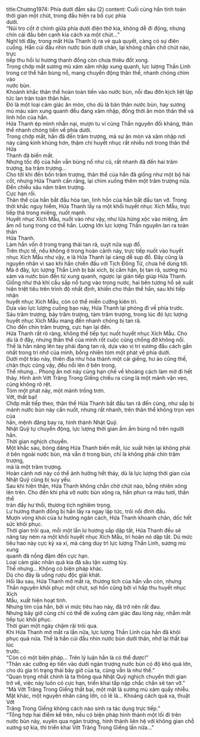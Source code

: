 title:Chương1974: Phía dưới đầm sâu (2)
content:
Cuối cùng hắn tính toán thời gian một chút, trong đầu hiện ra bố cục phía<br>dưới.<br>“Núi tro cốt ở chính giữa phía dưới điện thờ kia, không dễ đi động, nhưng<br>chín cái đầu bên cạnh kia cách xa một chút...”<br>Nghĩ tới đây, trong mắt Hứa Thanh lộ ra vẻ quả quyết, càng có sự điên<br>cuồng. Hắn cúi đầu nhìn nước bùn dưới chân, lại không chần chờ chút nào, trực<br>tiếp thu hồi lư hương thanh đồng còn chưa thiêu đốt xong.<br>Trong chớp mắt sương mù xám xâm nhập xung quanh, lực lượng Thần Linh<br>trong cơ thể hắn bùng nổ, mang chuyển động thân thể, nhanh chóng chìm vào<br>nước bùn.<br>Khoảnh khắc thân thể hoàn toàn tiến vào nước bùn, nỗi đau đớn kịch liệt lập<br>tức lan tràn toàn thân hắn.<br>Đó là một loại cảm giác ăn mòn, cho dù là bản thân nước bùn, hay sương<br>mù màu xám xung quanh đều đang xâm nhập, đồng thời ăn mòn thân thể và<br>linh hồn của hắn.<br>Hứa Thanh ép mình nhẫn nại, mượn tu vi cùng Thần nguyên đối kháng, thân<br>thể nhanh chóng tiến về phía dưới.<br>Trong chớp mắt, hắn đã đến trăm trượng, mà sự ăn mòn và xâm nhập nơi<br>này càng kinh khủng hơn, thậm chí huyết nhục rất nhiều nơi trong thân thể Hứa<br>Thanh đã biến mất.<br>Nhưng tốc độ của hắn vẫn bùng nổ như cũ, rất nhanh đã đến hai trăm<br>trượng, ba trăm trượng...<br>Cho tới khi đến bốn trăm trượng, thân thể của hắn đã giống như một bộ hài<br>cốt, nhưng Hứa Thanh cắn răng, lại chìm xuống thêm một trăm trượng nữa.<br>Đến chiều sâu năm trăm trượng.<br>Cực hạn rồi.<br>Thân thể của hắn bắt đầu hòa tan, linh hồn của hắn bắt đầu tan vỡ. Trong<br>thời khắc nguy hiểm, Hứa Thanh lấy ra một khối huyết nhục Xích Mẫu, trực<br>tiếp thả trong miệng, nuốt mạnh.<br>Huyết nhục Xích Mẫu, nuốt vào như vậy, như lửa hừng xộc vào miệng, ầm<br>ầm nổ tung trong cơ thể hắn. Lượng lớn lực lượng Thần nguyên lan ra toàn thân<br>Hứa Thanh.<br>Làm hắn vốn ở trong trạng thái tan rã, suýt nữa sụp đổ.<br>Trên thực tế, nếu không ở trong hoàn cảnh này, trực tiếp nuốt vào huyết<br>nhục Xích Mẫu như vậy, e là Hứa Thanh lại càng dễ sụp đổ. Đây cũng là<br>nguyên nhân vì sao khi hắn chiến đấu với Tịch Đông Tử, chưa hề dùng tới.<br>Mà ở đây, lực lượng Thần Linh bị bài xích, bị căm hận, bị tan rã, sương mù<br>xám và nước bùn đến từ xung quanh, ngược lại gián tiếp giúp Hứa Thanh.<br>Giống như thả khí cầu sắp nổ tung vào trong nước, hai bên tương hỗ sẽ xuất<br>hiện triệt tiêu trên trình độ nhất định, khiến cho thân thể hắn, sau khi tiếp nhận<br>huyết nhục Xích Mẫu, còn có thể miễn cưỡng kiên trì.<br>Dựa vào lực lượng cuồng bạo này, Hứa Thanh lại phóng đi về phía trước.<br>Sáu trăm trượng, bảy trăm trượng, tám trăm trượng, trong lúc đó lực lượng<br>huyết nhục Xích Mẫu mang đến nhanh chóng bị tan rã.<br>Cho đến chín trăm trượng, cực hạn lại đến.<br>Hứa Thanh rất rõ ràng, không thể tiếp tục nuốt huyết nhục Xích Mẫu. Cho<br>dù là ở đây, nhưng thân thể của mình rốt cuộc cũng chống đỡ không nổi.<br>Thế là hắn nâng lên tay phải đang tan rã, dựa vào vị trí xương đầu cách gần<br>nhất trong trí nhớ của mình, bỗng nhiên tóm một phát về phía dưới.<br>Dưới một trảo này, thiên địa như hóa thành một cái giếng, hư ảo cũng thế,<br>chân thực cũng vậy, đều nổi lên ở bên trong.<br>Thế nhưng... Phong ấn nơi này cùng hạn chế về khoảng cách làm mờ đi hết<br>thảy. Hình ảnh Vớt Trăng Trong Giếng chiếu ra cũng là một mảnh vặn vẹo,<br>cũng không rõ rệt.<br>Tóm một phát này, một mảnh trống trơn.<br>Vớt, thất bại!<br>Chớp mắt tiếp theo, thân thể Hứa Thanh bắt đầu tan rã đến cùng, như sắp bị<br>mảnh nước bùn này cắn nuốt, nhưng rất nhanh, trên thân thể không trọn vẹn của<br>hắn, mệnh đăng bay ra, hình thành Nhật Quỹ.<br>Nhật Quỹ tự chuyển động, lực lượng thời gian ầm ầm bùng nổ trên người<br>hắn.<br>Thời gian nghịch chuyển.<br>Một khắc sau, bóng dáng Hứa Thanh biến mất, lúc xuất hiện lại không phải<br>ở bên ngoài nước bùn, mà vẫn ở trong bùn, chỉ là không phải chín trăm trượng,<br>mà là một trăm trượng.<br>Hoàn cảnh nơi này có thể ảnh hưởng hết thảy, dù là lực lượng thời gian của<br>Nhật Quỹ cũng bị suy yếu.<br>Sau khi hiện thân, Hứa Thanh không chần chờ chút nào, bỗng nhiên xông<br>lên trên. Cho đến khi phá vỡ nước bùn xông ra, hắn phun ra máu tươi, thân thể<br>tràn đầy hư thối, thương tích nghiêm trọng.<br>Lư hương thanh đồng bị hắn lấy ra ngay lập tức, trôi nổi đỉnh đầu.<br>Mượn vòng khói của lư hương ngăn cách, Hứa Thanh khoanh chân, dốc hết<br>sức khôi phục.<br>Thời gian trôi qua, mỗi một lần lư hương sắp dập tắt, Hứa Thanh đều sẽ<br>nâng tay ném ra một khối huyết nhục Xích Mẫu, trì hoãn nó dập tắt. Dù mức<br>tiêu hao này cực kỳ xa xỉ, mà càng duy trì lực lượng Thần Linh, sương mù xung<br>quanh đã nồng đậm đến cực hạn.<br>Loại cảm giác nhân quả kia đã sâu tận xương tủy.<br>Thế nhưng... Không có biện pháp khác.<br>Dù cho đây là uống rượu độc giải khát.<br>Hồi lâu sau, Hứa Thanh mở mắt ra, thương tích của hắn vẫn còn, nhưng<br>Thần nguyên khôi phục một chút, sợi hồn cũng bởi vì hấp thu huyết nhục Xích<br>Mẫu, xuất hiện hoạt tính.<br>Nhưng tim của hắn, bởi vì mức tiêu hao này, đã trở nên rất đau.<br>Nhưng bây giờ cũng chỉ có thể đè xuống cảm giác đau lòng này, nhắm mắt<br>tiếp tục khôi phục.<br>Thời gian một ngày chậm rãi trôi qua.<br>Khi Hứa Thanh mở mắt ra lần nữa, lực lượng Thần Linh của hắn đã khôi<br>phục quá nửa. Thế là hắn cúi đầu nhìn nước bùn dưới thân, nhớ lại thất bại lúc<br>trước.<br>“Còn có một biện pháp... Trên lý luận hẳn là có thể được!”<br>“Thân xác cưỡng ép tiến vào dưới ngàn trượng nước bùn có độ khó quá lớn,<br>cho dù gia trì trạng thái bây giờ của ta, cũng vẫn là như thế.”<br>“Quan trọng nhất chính là ta thông qua Nhật Quỹ nghịch chuyển thời gian<br>trở về, việc này luôn có cực hạn, triển khai tấp nập chắc chắn sẽ tan vỡ.”<br>“Mà Vớt Trăng Trong Giếng thất bại, một mặt là sương mù xám quấy nhiễu.<br>Mặt khác, một nguyên nhân càng lớn, có lẽ là... Khoảng cách quá xa, thuật Vớt<br>Trăng Trong Giếng không cách nào sinh ra tác dụng trực tiếp.”<br>“Tổng hợp hai điểm kể trên, nếu có biện pháp hình thành một lối đi trên<br>nước bùn này, xuyên qua ngàn trượng, hình thành liên hệ với không gian chỗ<br>xương sợ kia, thì triển khai Vớt Trăng Trong Giếng lần nữa...”
